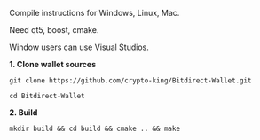 Compile instructions for Windows, Linux, Mac.

Need qt5, boost, cmake.

Window users can use Visual Studios.

**1. Clone wallet sources**

```
git clone https://github.com/crypto-king/Bitdirect-Wallet.git

cd Bitdirect-Wallet
```


**2. Build**

```
mkdir build && cd build && cmake .. && make
```
